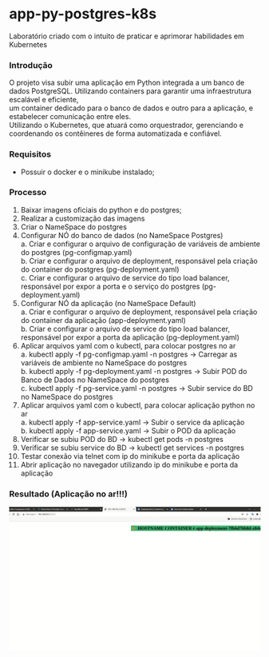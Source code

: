 # app-py-postgres-k8s
Laboratório criado com o intuito de praticar e aprimorar habilidades em Kubernetes

### Introdução
O projeto visa subir uma aplicação em Python integrada a um banco de dados PostgreSQL.  Utilizando containers para garantir uma infraestrutura escalável e eficiente, <br/>um container dedicado para o banco de dados e outro para a aplicação, e estabelecer comunicação entre eles.
<br/>Utilizando o Kubernetes, que atuará como orquestrador, gerenciando e coordenando os contêineres de forma automatizada e confiável.

### Requisitos
* Possuir o docker e o minikube instalado;

### Processo 
1. Baixar imagens oficiais do python e do postgres;
2. Realizar a customização das imagens
3. Criar o NameSpace do postgres
4. Configurar NÓ do banco de dados (no NameSpace Postgres)<br/>
    a. Criar e configurar o arquivo de configuração de variáveis de ambiente do postgres (pg-configmap.yaml)<br/>
    b. Criar e configurar o arquivo de deployment, responsável pela criação do container do postgres (pg-deployment.yaml)<br/>
    c. Criar e configurar o arquivo de service do tipo load balancer, responsável por expor a porta e o serviço do postgres (pg-deployment.yaml)<br/>
5. Configurar NÓ da aplicação (no NameSpace Default)<br/>
    a. Criar e configurar o arquivo de deployment, responsável pela criação do container da aplicação (app-deployment.yaml)<br/>
    b. Criar e configurar o arquivo de service do tipo load balancer, responsável por expor a porta da aplicação (pg-deployment.yaml)<br/>
6. Aplicar arquivos yaml com o kubectl, para colocar postgres no ar<br/>
    a. kubectl apply -f pg-configmap.yaml -n postgres → Carregar as variáveis de ambiente no NameSpace do postgres<br/>
    b. kubectl apply -f pg-deployment.yaml -n postgres  → Subir POD do Banco de Dados no NameSpace do postgres<br/>
    c. kubectl apply -f pg-service.yaml -n postgres  → Subir service do BD no NameSpace do postgres<br/>
7. Aplicar arquivos yaml com o kubectl, para colocar aplicação python no ar<br/>
    a. kubectl apply -f app-service.yaml → Subir o service da aplicação<br/>
    b. kubectl apply -f app-service.yaml → Subir o POD da aplicação<br/>
8. Verificar se subiu POD do BD → kubectl get pods -n postgres<br/>
9. Verificar se subiu service do BD → kubectl get services -n postgres
10. Testar conexão via telnet com ip do minikube e porta da aplicação
11. Abrir aplicação no navegador utilizando ip do minikube e porta da aplicação

### Resultado (Aplicação no ar!!!)
![ app-py](app-py.png)